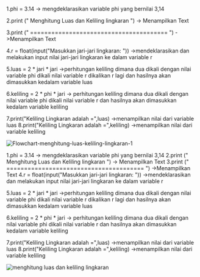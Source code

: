 1.phi = 3.14 -> mengdeklarasikan variable phi yang bernilai 3,14

2.print (" Menghitung Luas dan Keliling lingkaran ") -> Menampilkan Text

3.print (" ======================================= ") ->Menampilkan Text

4.r = float(input("Masukkan jari-jari lingkaran: ")) ->mendeklarasikan dan melakukan input nilai jari-jari lingkaran ke dalam variable r

5.luas = 2 * jari * jari ->perhitungan keliling dimana dua dikali dengan nilai variable phi dikali nilai variable r dikalikan r lagi dan hasilnya akan dimasukkan kedalam variable luas

6.keliling = 2 * phi * jari -> perhitungan keliling dimana dua dikali dengan nilai variable phi dikali nilai variable r dan hasilnya akan dimasukkan kedalam variable keliling

7.print("Keliling Lingkaran adalah =",luas) ->menampilkan nilai dari variable luas
8.print("Keliling Lingkaran adalah =",keliling) ->menampilkan nilai dari variable keliling


    
    
![Flowchart-menghitung-luas-keliling-lingkaran-1](https://user-images.githubusercontent.com/47388269/139875727-763530dc-0a84-4f39-b435-b2fb2174553d.png)

1.phi = 3.14 -> mengdeklarasikan variable phi yang bernilai 3,14
2.print (" Menghitung Luas dan Keliling lingkaran ") -> Menampilkan Text
3.print (" ======================================= ") ->Menampilkan Text
4.r = float(input("Masukkan jari-jari lingkaran: ")) ->mendeklarasikan dan melakukan input nilai jari-jari lingkaran ke dalam variable r

5.luas = 2 * jari * jari ->perhitungan keliling dimana dua dikali dengan nilai variable phi dikali nilai variable r dikalikan r lagi dan hasilnya akan dimasukkan kedalam variable luas

6.keliling = 2 * phi * jari -> perhitungan keliling dimana dua dikali dengan nilai variable phi dikali nilai variable r dan hasilnya akan dimasukkan kedalam variable keliling

7.print("Keliling Lingkaran adalah =",luas) ->menampilkan nilai dari variable luas
8.print("Keliling Lingkaran adalah =",keliling) ->menampilkan nilai dari variable keliling


![menghitung luas dan keliling lingkaran](https://user-images.githubusercontent.com/47388269/139876071-8f2ef27e-f78a-48e4-a087-f3670c3b7078.PNG)


